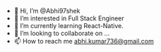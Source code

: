 - 👋 Hi, I’m @Abhi97shek
- 👀 I’m interested in Full Stack Engineer
- 🌱 I’m currently learning React-Native.
- 💞️ I’m looking to collaborate on ...
- 📫 How to reach me abhi.kumar736@gmail.com

<!---
Abhi97shek/Abhi97shek is a ✨ special ✨ repository because its `README.md` (this file) appears on your GitHub profile.
You can click the Preview link to take a look at your changes.
--->
